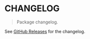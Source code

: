 # CHANGELOG

> Package changelog.

See [GitHub Releases](https://github.com/stdlib-js/blas-ext-base-snansumkbn/releases) for the changelog.